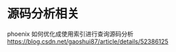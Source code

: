 

# 源码分析相关

phoenix 如何优化成使用索引进行查询源码分析  
https://blog.csdn.net/gaoshui87/article/details/52386125  

